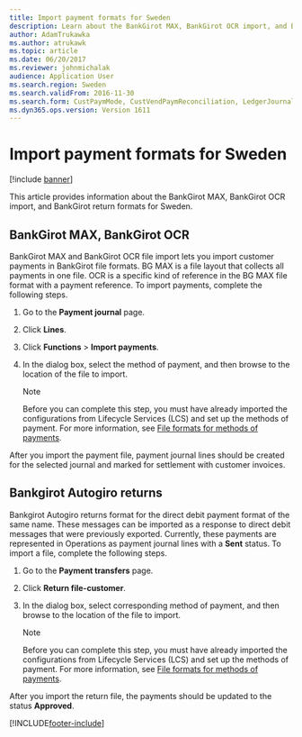 ```yaml
---
title: Import payment formats for Sweden
description: Learn about the BankGirot MAX, BankGirot OCR import, and BankGirot return formats for Sweden, including a step-by-step process for importing files.
author: AdamTrukawka
ms.author: atrukawk
ms.topic: article
ms.date: 06/20/2017
ms.reviewer: johnmichalak
audience: Application User
ms.search.region: Sweden
ms.search.validFrom: 2016-11-30
ms.search.form: CustPaymMode, CustVendPaymReconciliation, LedgerJournalTransCustPaym, VendPaymMode
ms.dyn365.ops.version: Version 1611
---
```


# Import payment formats for Sweden

[!include [banner](../../includes/banner.md)]

This article provides information about the BankGirot MAX, BankGirot OCR import, and BankGirot return formats for Sweden.

## BankGirot MAX, BankGirot OCR

BankGirot MAX and BankGirot OCR file import lets you import customer payments in BankGirot file formats. BG MAX is a file layout that collects all payments in one file. OCR is a specific kind of reference in the BG MAX file format with a payment reference. To import payments, complete the following steps.

1. Go to the **Payment journal** page.
2. Click **Lines**.
3. Click **Functions** &gt; **Import payments**.
4. In the dialog box, select the method of payment, and then browse to the location of the file to import.

   > [!NOTE]
   >  Before you can complete this step, you must have already imported the configurations from Lifecycle Services (LCS) and set up the methods of payment. For more information, see [File formats for methods of payments](../europe/emea-select-file-formats-for-the-method-of-payments.md).

After you import the payment file, payment journal lines should be created for the selected journal and marked for settlement with customer invoices.

## Bankgirot Autogiro returns
Bankgirot Autogiro returns format for the direct debit payment format of the same name. These messages can be imported as a response to direct debit messages that were previously exported. Currently, these payments are represented in Operations as payment journal lines with a **Sent** status. To import a file, complete the following steps.

1. Go to the **Payment transfers** page.
2. Click **Return file-customer**.
3. In the dialog box, select corresponding method of payment, and then browse to the location of the file to import. 

   > [!NOTE]
   >  Before you can complete this step, you must have already imported the configurations from Lifecycle Services (LCS) and set up the methods of payment. For more information, see [File formats for methods of payments](../europe/emea-select-file-formats-for-the-method-of-payments.md).

After you import the return file, the payments should be updated to the status **Approved**.





[!INCLUDE[footer-include](../../../includes/footer-banner.md)]
